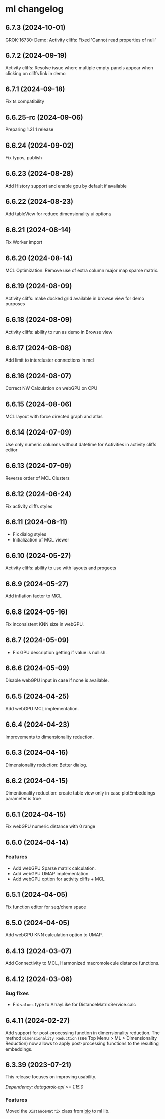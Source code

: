 # ml changelog

## 6.7.3 (2024-10-01)

GROK-16730: Demo: Activity cliffs: Fixed 'Cannot read properties of null'

## 6.7.2 (2024-09-19)

Activity cliffs: Resolve issue where multiple empty panels appear when clicking on cliffs link in demo

## 6.7.1 (2024-09-18)

Fix ts compatibility

## 6.6.25-rc (2024-09-06)

Preparing 1.21.1 release

## 6.6.24 (2024-09-02)

Fix typos, publish

## 6.6.23 (2024-08-28)

Add History support and enable gpu by default if available

## 6.6.22 (2024-08-23)

Add tableView for reduce dimensionality ui options

## 6.6.21 (2024-08-14)

Fix Worker import

## 6.6.20 (2024-08-14)

MCL Optimization: Remove use of extra column major map sparse matrix.

## 6.6.19 (2024-08-09)

Activity cliffs: make docked grid available in browse view for demo purposes

## 6.6.18 (2024-08-09)

Activity cliffs: ability to run as demo in Browse view

## 6.6.17 (2024-08-08)

Add limit to intercluster connections in mcl

## 6.6.16 (2024-08-07)

Correct NW Calculation on webGPU on CPU

## 6.6.15 (2024-08-06)

MCL layout with force directed graph and atlas

## 6.6.14 (2024-07-09)

Use only numeric columns without datetime for Activities in activity cliffs editor

## 6.6.13 (2024-07-09)

Reverse order of MCL Clusters

## 6.6.12 (2024-06-24)

Fix activity cliffs styles

## 6.6.11 (2024-06-11)

* Fix dialog styles
* Initialization of MCL viewer

## 6.6.10 (2024-05-27)

Activity cliffs: ability to use with layouts and progects

## 6.6.9 (2024-05-27)

Add inflation factor to MCL

## 6.6.8 (2024-05-16)

Fix inconsistent KNN size in webGPU.

## 6.6.7 (2024-05-09)

* Fix GPU description getting if value is nullish.

## 6.6.6 (2024-05-09)

Disable webGPU input in case if none is available.

## 6.6.5 (2024-04-25)

Add webGPU MCL implementation.

## 6.6.4 (2024-04-23)

Improvements to dimensionality reduction.

## 6.6.3 (2024-04-16)

Dimensionality reduction: Better dialog.

## 6.6.2 (2024-04-15)

Dimentionality reduction: create table view only in case plotEmbeddings parameter is true

## 6.6.1 (2024-04-15)

Fix webGPU numeric distance with 0 range

## 6.6.0 (2024-04-14)

### Features

* Add webGPU Sparse matrix calculation.
* Add webGPU UMAP implementation.
* Add webGPU option for activity cliffs + MCL

## 6.5.1 (2024-04-05)

Fix function editor for seq/chem space

## 6.5.0 (2024-04-05)

Add webGPU KNN calculation option to UMAP.

## 6.4.13 (2024-03-07)

Add Connectivity to MCL, Harmonized macromolecule distance functions.

## 6.4.12 (2024-03-06)

### Bug fixes

* Fix `values` type to ArrayLike for DistanceMatrixService.calc

## 6.4.11 (2024-02-27)

Add support for post-processing function in dimensionality reduction. The method `Dimensionality Reduction`
(see Top Menu > ML > Dimensionality Reduction) now allows to apply post-processing functions to the resulting
embeddings.

## 6.3.39 (2023-07-21)

This release focuses on improving usability.

*Dependency: datagarok-api >= 1.15.0*

### Features

Moved the `DistanceMatrix` class from [bio](https://github.com/datagrok-ai/public/tree/master/libraries/bio) to ml lib.
